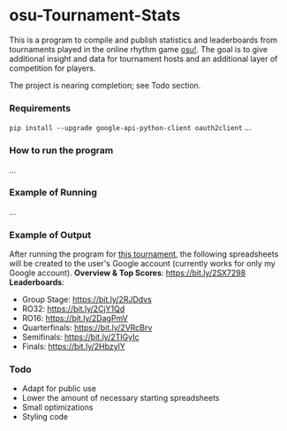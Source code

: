 # osu-Tournament-Stats

This is a program to compile and publish statistics and leaderboards from tournaments played in the online rhythm game [osu!](https://osu.ppy.sh/home). 
The goal is to give additional insight and data for tournament hosts and an additional layer of competition for players. 

The project is nearing completion; see Todo section. 

### Requirements
`pip install --upgrade google-api-python-client oauth2client`
...

### How to run the program
...

### Example of Running
...

### Example of Output
After running the program for [this tournament](https://osu.ppy.sh/community/forums/topics/775442), the following spreadsheets will be 
created to the user's Google account (currently works for only my Google account). 
**Overview & Top Scores**: https://bit.ly/2SX7298
**Leaderboards**: 
 - Group Stage: https://bit.ly/2RJDdvs
 - RO32: https://bit.ly/2CjY1Qd
 - RO16: https://bit.ly/2DagPmV
 - Quarterfinals: https://bit.ly/2VRcBrv
 - Semifinals: https://bit.ly/2TIGyIc
 - Finals: https://bit.ly/2HbzylY

### Todo
* Adapt for public use
* Lower the amount of necessary starting spreadsheets
* Small optimizations
* Styling code
